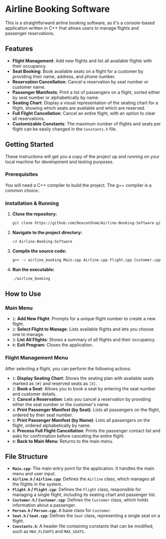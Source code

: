 # Airline Booking Software

This is a straightforward airline booking software, as it's a console-based application written in C++ that allows users to manage flights and passenger reservations.

## Features

*   **Flight Management**: Add new flights and list all available flights with their occupancy.
*   **Seat Booking**: Book available seats on a flight for a customer by providing their name, address, and phone number.
*   **Reservation Cancellation**: Cancel a reservation by seat number or customer name.
*   **Passenger Manifests**: Print a list of passengers on a flight, sorted either by seat number or alphabetically by name.
*   **Seating Chart**: Display a visual representation of the seating chart for a flight, showing which seats are available and which are reserved.
*   **Full Flight Cancellation**: Cancel an entire flight, with an option to clear all reservations.
*   **Customizable Constants**: The maximum number of flights and seats per flight can be easily changed in the `Constants.h` file.

## Getting Started

These instructions will get you a copy of the project up and running on your local machine for development and testing purposes.

### Prerequisites

You will need a C++ compiler to build the project. The g++ compiler is a common choice.

### Installation & Running

1.  **Clone the repository:**
    ```sh
    git clone https://github.com/DeaconSham/Airline-Booking-Software.git
    ```
2.  **Navigate to the project directory:**
    ```sh
    cd Airline-Booking-Software
    ```
3.  **Compile the source code:**
    ```sh
    g++ -o airline_booking Main.cpp Airline.cpp Flight.cpp Customer.cpp Person.cpp Seat.cpp
    ```
4.  **Run the executable:**
    ```sh
    ./airline_booking
    ```

## How to Use

### Main Menu

*   `1`: **Add New Flight**: Prompts for a unique flight number to create a new flight.
*   `2`: **Select Flight to Manage**: Lists available flights and lets you choose one to manage.
*   `3`: **List All Flights**: Shows a summary of all flights and their occupancy.
*   `0`: **Exit Program**: Closes the application.

### Flight Management Menu

After selecting a flight, you can perform the following actions:

*   `1`: **Display Seating Chart**: Shows the seating plan with available seats marked as `[#]` and reserved seats as `[X]`.
*   `2`: **Book a Seat**: Allows you to book a seat by entering the seat number and customer details.
*   `3`: **Cancel a Reservation**: Lets you cancel a reservation by providing either the seat number or the customer's name.
*   `4`: **Print Passenger Manifest (by Seat)**: Lists all passengers on the flight, ordered by their seat number.
*   `5`: **Print Passenger Manifest (by Name)**: Lists all passengers on the flight, ordered alphabetically by name.
*   `6`: **Process Full Flight Cancellation**: Prints the passenger contact list and asks for confirmation before canceling the entire flight.
*   `0`: **Back to Main Menu**: Returns to the main menu.

## File Structure

*   **`Main.cpp`**: The main entry point for the application. It handles the main menu and user input.
*   **`Airline.h` / `Airline.cpp`**: Defines the `Airline` class, which manages all the flights in the system.
*   **`Flight.h` / `Flight.cpp`**: Defines the `Flight` class, responsible for managing a single flight, including its seating chart and passenger list.
*   **`Customer.h` / `Customer.cpp`**: Defines the `Customer` class, which holds information about a passenger.
*   **`Person.h` / `Person.cpp`**: A base class for `Customer`.
*   **`Seat.h` / `Seat.cpp`**: Defines the `Seat` class, representing a single seat on a flight.
*   **`Constants.h`**: A header file containing constants that can be modified, such as `MAX_FLIGHTS` and `MAX_SEATS`.
